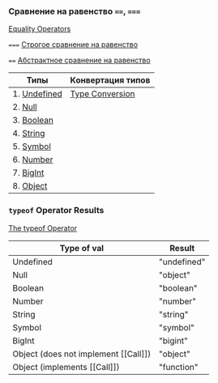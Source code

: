 ### Сравнение на равенство `==`, `===`
[Equality Operators](https://262.ecma-international.org/12.0/#sec-equality-operators)  

`===` [Строгое сравнение на равенство](https://262.ecma-international.org/12.0/#sec-strict-equality-comparison)

`==` [Абстрактное сравнение на равенство](https://262.ecma-international.org/12.0/#sec-abstract-equality-comparison)


| Типы                                                                                                   | Конвертация типов                                                               |
| ------------------------------------------------------------------------------------------------------ |---------------------------------------------------------------------------------|
| 1. [Undefined](https://262.ecma-international.org/12.0/#sec-ecmascript-language-types-undefined-type)  | [Type Conversion](https://262.ecma-international.org/12.0/#sec-type-conversion) |
| 2. [Null](https://262.ecma-international.org/12.0/#sec-ecmascript-language-types-null-type)            |
| 3. [Boolean](https://262.ecma-international.org/12.0/#sec-ecmascript-language-types-boolean-type)      |
| 4. [String](https://262.ecma-international.org/12.0/#sec-ecmascript-language-types-string-type)        |
| 5. [Symbol](https://262.ecma-international.org/12.0/#sec-ecmascript-language-types-symbol-type)        |
| 6. [Number](https://262.ecma-international.org/12.0/#sec-ecmascript-language-types-number-type)        |
| 7. [BigInt](https://262.ecma-international.org/12.0/#sec-ecmascript-language-types-bigint-type)        |
| 8. [Object](https://262.ecma-international.org/12.0/#sec-object-type)


### `typeof` Operator Results

[The typeof Operator](https://262.ecma-international.org/12.0/#sec-typeof-operator)

| Type of val                          | Result
|--------------------------------------|--------
| Undefined                            |"undefined"
| Null                                 | "object"
| Boolean                              | "boolean"
| Number                               | "number"
| String                               | "string"
| Symbol                               | "symbol"
| BigInt                               | "bigint"
| Object (does not implement [[Call]]) | "object"
| Object (implements [[Call]])         | "function"

